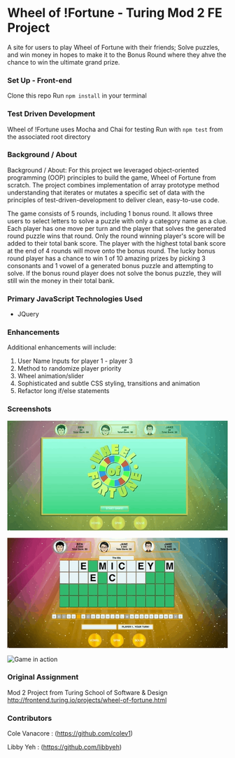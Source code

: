 
# Wheel of !Fortune - Turing Mod 2 FE Project
A site for users to play Wheel of Fortune with their friends; Solve puzzles, and win money in hopes to make it to the Bonus Round where they ahve the chance to win the ultimate grand prize.

### Set Up - Front-end
Clone this repo
Run `npm install` in your terminal

### Test Driven Development
Wheel of !Fortune uses Mocha and Chai for testing
Run with `npm test` from the associated root directory

### Background / About
Background / About:
For this project we leveraged object-oriented programming (OOP) principles to build the game, Wheel of Fortune from scratch. The project combines implementation of array prototype method understanding that iterates or mutates a specific set of data with the principles of test-driven-development to deliver clean, easy-to-use code. 

The game consists of 5 rounds, including 1 bonus round. It allows three users to select letters to solve a puzzle with only a category name as a clue. Each player has one move per turn and the player that solves the generated round puzzle wins that round. Only the round winning player's score will be added to their total bank score. The player with the highest total bank score at the end of 4 rounds will move onto the bonus round. The lucky bonus round player has a chance to win 1 of 10 amazing prizes by picking 3 consonants and 1 vowel of a generated bonus puzzle and attempting to solve. If the bonus round player does not solve the bonus puzzle, they will still win the money in their total bank.

### Primary JavaScript Technologies Used
- JQuery

### Enhancements
Additional enhancements will include:
1. User Name Inputs for player 1 - player 3 
2. Method to randomize player priority 
3. Wheel animation/slider 
4. Sophisticated and subtle CSS styling, transitions and animation
1. Refactor long if/else statements

### Screenshots

![Game in action](images/wheel.gif)

![Game in action](images/wheel-2.gif)

![Game in action](images/wheel-3.gif)

### Original Assignment
Mod 2 Project from Turing School of Software & Design
http://frontend.turing.io/projects/wheel-of-fortune.html

### Contributors
Cole Vanacore : (https://github.com/colev1)

Libby Yeh : (https://github.com/libbyeh)
